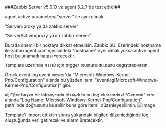###Zabbix Server v5.0.10 ve agent 5.2.7'de test edildi##

agent active parametresi "server" ile aynı olmalı

"Server=proxy ya da zabbix server"

"ServerActive=proxy ya da zabbix server"

Burada önemli bir noktaya dikkat etmelisin. Zabbix GUI üzerindeki hostname ile zabbixagent.conf içerisindeki "hostname" aynı olmalı yoksa active agent host bulunamadı hatası verecektir.


Template üzerinde 411 ID için trigger oluşturuldu,bunu değiştirebilirsin.

Örnek event log event viewer'da "Microsoft-Windows-Kernel-Pnp/Configuration" altında bu yüzden item: "eventlog[Microsoft-Windows-Kernel-Pnp/Configuration]" gibi.

#;
Eğer başka bir lokasyonda olsaydı bunu log ekranındaki "General" tabı altında "Log Name: Microsoft-Windows-Kernel-Pnp/Configuration" path'inde doğrusunu bulabilir buna göre item'i düzenleyebilirsin.
![image](https://user-images.githubusercontent.com/85514498/193821492-4d224d2f-77ca-4bce-9fc4-cd082a3a7340.png)


Template'i import ettikten sonra yukarıdaki bilgileri düzenlediğinde log oluştuğunda veri getirecek ve alarm üretecektir.

